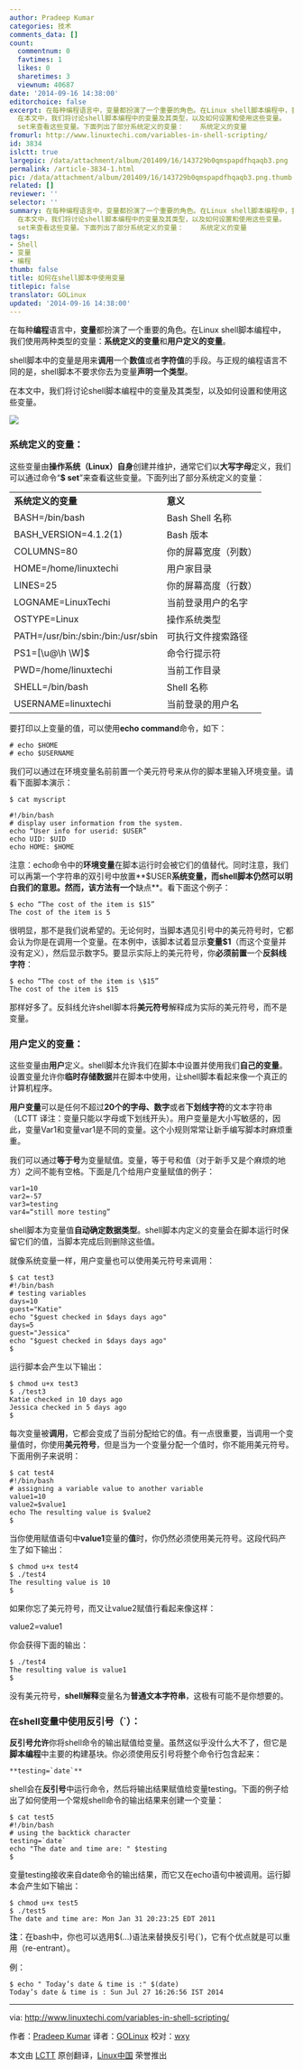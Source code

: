 ```yaml
---
author: Pradeep Kumar
categories: 技术
comments_data: []
count:
  commentnum: 0
  favtimes: 1
  likes: 0
  sharetimes: 3
  viewnum: 40687
date: '2014-09-16 14:38:00'
editorchoice: false
excerpt: 在每种编程语言中，变量都扮演了一个重要的角色。在Linux shell脚本编程中，我们使用两种类型的变量：系统定义的变量和用户定义的变量。 shell脚本中的变量是用来调用一个数值或者字符值的手段。与正规的编程语言不同的是，shell脚本不要求你去为变量声明一个类型。
  在本文中，我们将讨论shell脚本编程中的变量及其类型，以及如何设置和使用这些变量。  系统定义的变量： 这些变量由操作系统（Linux）自身创建并维护，通常它们以大写字母定义，我们可以通过命令$
  set来查看这些变量。下面列出了部分系统定义的变量：    系统定义的变量
fromurl: http://www.linuxtechi.com/variables-in-shell-scripting/
id: 3834
islctt: true
largepic: /data/attachment/album/201409/16/143729b0qmspapdfhqaqb3.png
permalink: /article-3834-1.html
pic: /data/attachment/album/201409/16/143729b0qmspapdfhqaqb3.png.thumb.jpg
related: []
reviewer: ''
selector: ''
summary: 在每种编程语言中，变量都扮演了一个重要的角色。在Linux shell脚本编程中，我们使用两种类型的变量：系统定义的变量和用户定义的变量。 shell脚本中的变量是用来调用一个数值或者字符值的手段。与正规的编程语言不同的是，shell脚本不要求你去为变量声明一个类型。
  在本文中，我们将讨论shell脚本编程中的变量及其类型，以及如何设置和使用这些变量。  系统定义的变量： 这些变量由操作系统（Linux）自身创建并维护，通常它们以大写字母定义，我们可以通过命令$
  set来查看这些变量。下面列出了部分系统定义的变量：    系统定义的变量
tags:
- Shell
- 变量
- 编程
thumb: false
title: 如何在shell脚本中使用变量
titlepic: false
translator: GOLinux
updated: '2014-09-16 14:38:00'
---
```


在每种**编程**语言中，**变量**都扮演了一个重要的角色。在Linux shell脚本编程中，我们使用两种类型的变量：**系统定义的变量**和**用户定义的变量**。


shell脚本中的变量是用来**调用**一个**数值**或者**字符值**的手段。与正规的编程语言不同的是，shell脚本不要求你去为变量**声明一个类型**。


在本文中，我们将讨论shell脚本编程中的变量及其类型，以及如何设置和使用这些变量。


![](/data/attachment/album/201409/16/143729b0qmspapdfhqaqb3.png)


### 系统定义的变量：


这些变量由**操作系统（Linux）自身**创建并维护，通常它们以**大写字母**定义，我们可以通过命令“**$ set**”来查看这些变量。下面列出了部分系统定义的变量：




|  |  |
| --- | --- |
| **系统定义的变量**  | **意义**  |
| BASH=/bin/bash | Bash Shell 名称 |
| BASH\_VERSION=4.1.2(1) | Bash 版本 |
| COLUMNS=80 | 你的屏幕宽度（列数） |
| HOME=/home/linuxtechi | 用户家目录 |
| LINES=25 | 你的屏幕高度（行数） |
| LOGNAME=LinuxTechi | 当前登录用户的名字 |
| OSTYPE=Linux | 操作系统类型 |
| PATH=/usr/bin:/sbin:/bin:/usr/sbin | 可执行文件搜索路径 |
| PS1=[\u@\h \W]\$ | 命令行提示符 |
| PWD=/home/linuxtechi | 当前工作目录 |
| SHELL=/bin/bash | Shell 名称 |
| USERNAME=linuxtechi | 当前登录的用户名 |


要打印以上变量的值，可以使用**echo command**命令，如下：



```
# echo $HOME
# echo $USERNAME

```

我们可以通过在环境变量名前前置一个美元符号来从你的脚本里输入环境变量。请看下面脚本演示：



```
$ cat myscript

#!/bin/bash
# display user information from the system.
echo “User info for userid: $USER”
echo UID: $UID
echo HOME: $HOME 

```

注意：echo命令中的**环境变量**在脚本运行时会被它们的值替代。同时注意，我们可以再第一个字符串的双引号中放置**$USER**系统变量，而shell脚本仍然可以明白我们的意思。然而，该方法有一个**缺点**。看下面这个例子：



```
$ echo “The cost of the item is $15”
The cost of the item is 5

```

很明显，那不是我们说希望的。无论何时，当脚本遇见引号中的美元符号时，它都会认为你是在调用一个变量。在本例中，该脚本试着显示**变量$1**（而这个变量并没有定义），然后显示数字5。要显示实际上的美元符号，你**必须前置**一个**反斜线字符**：



```
$ echo “The cost of the item is \$15”
The cost of the item is $15

```

那样好多了。反斜线允许shell脚本将**美元符号**解释成为实际的美元符号，而不是变量。


### 用户定义的变量：


这些变量由**用户**定义。shell脚本允许我们在脚本中设置并使用我们**自己的变量**。设置变量允许你**临时存储数据**并在脚本中使用，让shell脚本看起来像一个真正的计算机程序。


**用户变量**可以是任何不超过**20个的字母、数字**或者**下划线字符**的文本字符串（LCTT 译注：变量只能以字母或下划线开头）。用户变量是大小写敏感的，因此，变量Var1和变量var1是不同的变量。这个小规则常常让新手编写脚本时麻烦重重。


我们可以通过**等于号**为变量赋值。变量，等于号和值（对于新手又是个麻烦的地方）之间不能有空格。下面是几个给用户变量赋值的例子：



```
var1=10
var2=-57
var3=testing
var4=“still more testing”

```

shell脚本为变量值**自动确定数据类型**。shell脚本内定义的变量会在脚本运行时保留它们的值，当脚本完成后则删除这些值。


就像系统变量一样，用户变量也可以使用美元符号来调用：



```
$ cat test3
#!/bin/bash
# testing variables
days=10
guest="Katie"
echo "$guest checked in $days days ago"
days=5
guest="Jessica"
echo "$guest checked in $days days ago"
$

```

运行脚本会产生以下输出：



```
$ chmod u+x test3
$ ./test3
Katie checked in 10 days ago
Jessica checked in 5 days ago
$

```

每次变量被**调用**，它都会变成了当前分配给它的值。有一点很重要，当调用一个变量值时，你使用**美元符号**，但是当为一个变量分配一个值时，你不能用美元符号。下面用例子来说明：



```
$ cat test4
#!/bin/bash
# assigning a variable value to another variable
value1=10
value2=$value1
echo The resulting value is $value2
$

```

当你使用赋值语句中**value1**变量的**值**时，你仍然必须使用美元符号。这段代码产生了如下输出：



```
$ chmod u+x test4
$ ./test4
The resulting value is 10
$

```

如果你忘了美元符号，而又让value2赋值行看起来像这样：


value2=value1


你会获得下面的输出：



```
$ ./test4    
The resulting value is value1
$

```

没有美元符号，**shell解释**变量名为**普通文本字符串**，这极有可能不是你想要的。


### 在shell变量中使用反引号（`）：


**反引号允许**你将shell命令的输出赋值给变量。虽然这似乎没什么大不了，但它是**脚本编程**中主要的构建基块。你必须使用反引号将整个命令行包含起来：



```
**testing=`date`**

```

shell会在**反引号**中运行命令，然后将输出结果赋值给变量testing。下面的例子给出了如何使用一个常规shell命令的输出结果来创建一个变量：



```
$ cat test5
#!/bin/bash
# using the backtick character
testing=`date`
echo "The date and time are: " $testing
$

```

变量testing接收来自date命令的输出结果，而它又在echo语句中被调用。运行脚本会产生如下输出：



```
$ chmod u+x test5
$ ./test5
The date and time are: Mon Jan 31 20:23:25 EDT 2011

```

**注**：在bash中，你也可以选用$(...)语法来替换反引号(`)，它有个优点就是可以重用（re-entrant）。


例：



```
$ echo " Today’s date & time is :" $(date)
Today’s date & time is : Sun Jul 27 16:26:56 IST 2014 

```



---


via: <http://www.linuxtechi.com/variables-in-shell-scripting/>


作者：[Pradeep Kumar](http://www.linuxtechi.com/author/pradeep/) 译者：[GOLinux](https://github.com/GOLinux) 校对：[wxy](https://github.com/wxy)


本文由 [LCTT](https://github.com/LCTT/TranslateProject) 原创翻译，[Linux中国](http://linux.cn/) 荣誉推出
